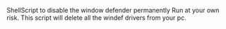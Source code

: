 ShellScript to disable the window defender permanently
Run at your own risk.
This script will delete all the windef drivers from your pc.
